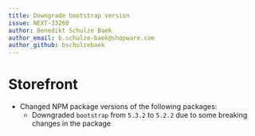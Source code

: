 ```yaml
---
title: Downgrade bootstrap version
issue: NEXT-33260
author: Benedikt Schulze Baek
author_email: b.schulze-baek@shopware.com
author_github: bschulzebaek
---
```

# Storefront
* Changed NPM package versions of the following packages:
    * Downgraded `bootstrap` from `5.3.2` to `5.2.2` due to some breaking changes in the package
